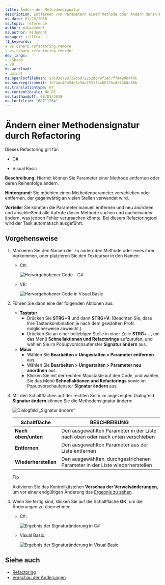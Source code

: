```yaml
---
title: Ändern der Methodensignatur
description: Entfernen von Parametern einer Methode oder Ändern deren Reihenfolge Klicken Sie mit der rechten Maustaste auf eine Methode, wählen Sie „Schnelle Aktionen“ und anschließend „Refactorings“ aus, und klicken Sie auf „Signatur ändern“.
ms.date: 01/26/2018
ms.topic: reference
author: mikadumont
ms.author: midumont
manager: jillfra
f1_keywords:
- vs.csharp.refactoring.remove
- vs.csharp.refactoring.reorder
dev_langs:
- CSharp
- VB
ms.workload:
- dotnet
ms.openlocfilehash: 97c03c798732b5d722b2dc49f3ec7ffa490b4f06
ms.sourcegitcommit: 3e74ec49a54e5c3da7631f4466128cdf4384af6b
ms.translationtype: HT
ms.contentlocale: de-DE
ms.lasthandoff: 08/01/2019
ms.locfileid: "68711264"
---
```

# <a name="change-a-method-signature-refactoring"></a>Ändern einer Methodensignatur durch Refactoring

Dieses Refactoring gilt für:

- C#

- Visual Basic

**Beschreibung:** Hiermit können Sie Parameter einer Methode entfernen oder deren Reihenfolge ändern.

**Hintergrund:** Sie möchten einen Methodenparameter verschieben oder entfernen, der gegenwärtig an vielen Stellen verwendet wird.

**Vorteile**: Sie könnten die Parameter manuell entfernen und neu anordnen und anschließend alle Aufrufe dieser Methode suchen und nacheinander ändern, was jedoch Fehler verursachen könnte.  Bei diesem Refactoringtool wird der Task automatisch ausgeführt.

## <a name="how-to"></a>Vorgehensweise

1. Markieren Sie den Namen der zu ändernden Methode oder eines ihrer Vorkommen, oder platzieren Sie den Textcursor in den Namen:

   - C#:

       ![Hervorgehobener Code – C#](media/changesignature-highlight-cs.png)

   - VB:

       ![Hervorgehobener Code in Visual Basic](media/changesignature-highlight-vb.png)

2. Führen Sie dann eine der folgenden Aktionen aus:

   - **Tastatur**
      - Drücken Sie **STRG+R** und dann **STRG+V**.  (Beachten Sie, dass Ihre Tastenkombination je nach dem gewählten Profil möglicherweise abweicht.)
      - Drücken Sie an einer beliebigen Stelle in einer Zeile **STRG**+ **.** , um das Menü **Schnellaktionen und Refactorings** aufzurufen, und wählen Sie im Popupvorschaufenster **Signatur ändern** aus.
   - **Maus**
      - Wählen Sie **Bearbeiten > Umgestalten > Parameter entfernen** aus.
      - Wählen Sie **Bearbeiten > Umgestalten > Parameter neu anordnen** aus.
      - Klicken Sie mit der rechten Maustaste auf den Code, und wählen Sie das Menü **Schnellaktionen und Refactorings** sowie im Popupvorschaufenster **Signatur ändern** aus.

3. Mit den Schaltflächen auf der rechten Seite im angezeigten Dialogfeld **Signatur ändern** können Sie die Methodensignatur ändern:

   ![Dialogfeld „Signatur ändern“](media/changesignature-dialog-cs.png)

   | Schaltfläche | BESCHREIBUNG
   | ------ | ---
   | **Nach oben/unten** | Den ausgewählten Parameter in der Liste nach oben oder nach unten verschieben
   | **Entfernen** | Den ausgewählten Parameter aus der Liste entfernen
   | **Wiederherstellen** | Den ausgewählten, durchgestrichenen Parameter in der Liste wiederherstellen

   > [!TIP]
   > Aktivieren Sie das Kontrollkästchen **Vorschau der Verweisänderungen**, um vor einer endgültigen Änderung das [Ergebnis zu sehen](../../ide/preview-changes.md).

4. Wenn Sie fertig sind, klicken Sie auf die Schaltfläche **OK**, um die Änderungen zu übernehmen.

   - C#:

      ![Ergebnis der Signaturänderung in C#](media/changesignature-result-cs.png)

   - Visual Basic:

      ![Ergebnis der Signaturänderung in Visual Basic](media/changesignature-result-vb.png)

## <a name="see-also"></a>Siehe auch

- [Refactoring](../refactoring-in-visual-studio.md)
- [Vorschau der Änderungen](../../ide/preview-changes.md)